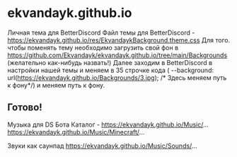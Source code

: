 # ekvandayk.github.io

Личная тема для BetterDiscord
Файл темы для BetterDiscord - https://ekvandayk.github.io/res/EkvandaykBackground.theme.css
Для того. чтобы поменять тему необходимо загрузить свой фон в https://github.com/Ekvandayk/ekvandayk.github.io/tree/main/Backgrounds (желательно как-нибудь назвать!)
Далее заходим в BetterDiscord в настройки нашей темы и меняем в 35 строчке кода (	--background:					url(https://ekvandayk.github.io/Backgrounds/3.jpg);	/* Здесь меняем путь к фону*/) и меняем путь к фону.

Готово!
-------------------------------------------------------------------------
Музыка для DS Бота
Каталог - https://ekvandayk.github.io/Music/...
https://ekvandayk.github.io/Music/Minecraft/...

Звуки как саунпад
https://ekvandayk.github.io/Music/Sounds/...
